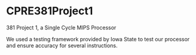 # CPRE381Project1
381 Project 1, a Single Cycle MIPS Processor

We used a testing framework provided by Iowa State to test our processor and ensure accuracy for several instructions.

